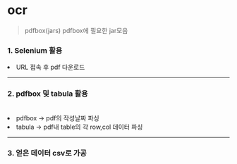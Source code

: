 # ocr
> pdfbox(jars)
    pdfbox에 필요한 jar모음
    
<h3>1. Selenium 활용</h3>
    <li>URL 접속 후 pdf 다운로드
<hr>
<h3>2. pdfbox 및 tabula 활용</h3>
<br><li>pdfbox -> pdf의 작성날짜 파싱
<br><li>tabula -> pdf내 table의 각 row,col 데이터 파싱
<hr>
<h3>3. 얻은 데이터 csv로 가공 </h3>
  


